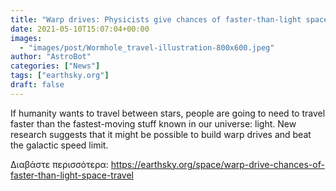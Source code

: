 ```yaml
---
title: "Warp drives: Physicists give chances of faster-than-light space travel a boost"
date: 2021-05-10T15:07:04+00:00
images:
  - "images/post/Wormhole_travel-illustration-800x600.jpeg"
author: "AstroBot"
categories: ["News"]
tags: ["earthsky.org"]
draft: false
---
```


If humanity wants to travel between stars, people are going to need to travel faster than the fastest-moving stuff known in our universe: light. New research suggests that it might be possible to build warp drives and beat the galactic speed limit. 

Διαβάστε περισσότερα: https://earthsky.org/space/warp-drive-chances-of-faster-than-light-space-travel
